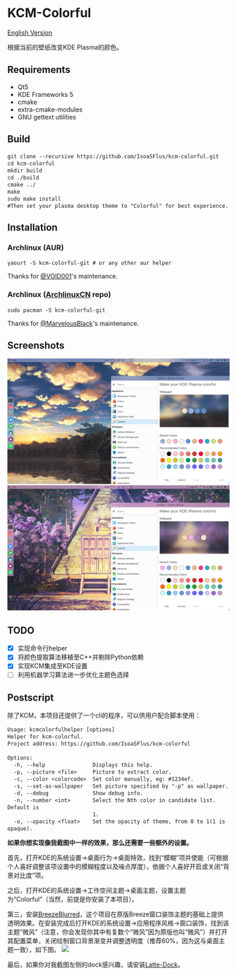 # KCM-Colorful
[English Version](https://github.com/IsoaSFlus/kcm-colorful/blob/master/README.en.md)

根据当前的壁纸改变KDE Plasma的颜色。

## Requirements
* Qt5
* KDE Frameworks 5
* cmake
* extra-cmake-modules
* GNU gettext utilities

## Build
```
git clone --recursive https://github.com/IsoaSFlus/kcm-colorful.git
cd kcm-colorful
mkdir build
cd ./build
cmake ../
make
sudo make install
#Then set your plasma desktop theme to "Colorful" for best experience.
```

## Installation
### Archlinux (AUR)
```
yaourt -S kcm-colorful-git # or any other aur helper
```
Thanks for [@VOID001](https://github.com/VOID001)'s maintenance.

### Archlinux ([ArchlinuxCN](https://wiki.archlinux.org/index.php/Unofficial_user_repositories#archlinuxcn) repo)
```
sudo pacman -S kcm-colorful-git
```
Thanks for [@MarvelousBlack](https://github.com/MarvelousBlack)'s maintenance.

## Screenshots
![a](https://raw.githubusercontent.com/IsoaSFlus/kcm-colorful/master/screenshots/a.png)
![b](https://raw.githubusercontent.com/IsoaSFlus/kcm-colorful/master/screenshots/b.png)

## TODO
- [x] 实现命令行helper
- [x] 将颜色提取算法移植至C++并剔除Python依赖
- [x] 实现KCM集成至KDE设置
- [ ] 利用机器学习算法进一步优化主题色选择

## Postscript
除了KCM，本项目还提供了一个cli的程序，可以供用户配合脚本使用：

```
Usage: kcmcolorfulhelper [options]
Helper for kcm-colorful.
Project address: https://github.com/IsoaSFlus/kcm-colorful

Options:
  -h, --help               Displays this help.
  -p, --picture <file>     Picture to extract color.
  -c, --color <colorcode>  Set color manually, eg: #1234ef.
  -s, --set-as-wallpaper   Set picture specified by "-p" as wallpaper.
  -d, --debug              Show debug info.
  -n, --number <int>       Select the Nth color in candidate list. Default is
                           1.
  -o, --opacity <float>    Set the opacity of theme, from 0 to 1(1 is opaque).
```

**如果你想实现像我截图中一样的效果，那么还需要一些额外的设置。**

首先，打开KDE的系统设置->桌面行为->桌面特效，找到“模糊”项并使能（可根据个人喜好调整该项设置中的模糊程度以及噪点厚度），依据个人喜好开启或关闭“背景对比度”项。

之后，打开KDE的系统设置->工作空间主题->桌面主题，设置主题为“Colorful”（当然，前提是你安装了本项目）。

第三，安装[BreezeBlurred](https://github.com/alex47/BreezeBlurred)，这个项目在原版Breeze窗口装饰主题的基础上提供透明效果。在安装完成后打开KDE的系统设置->应用程序风格->窗口装饰，找到该主题“微风”（注意，你会发现你其中有复数个“微风”因为原版也叫“微风”）并打开其配置菜单，关闭绘制窗口背景渐变并调整透明度（推荐60%，因为这与桌面主题一致），如下图。
![](https://i.loli.net/2018/09/04/5b8e0ce1a79a7.png)

最后，如果你对我截图左侧的dock感兴趣，请安装[Latte-Dock](https://github.com/psifidotos/Latte-Dock)。
